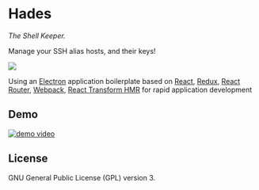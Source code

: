 # Hades
_The Shell Keeper._

Manage your SSH alias hosts, and their keys!

![](http://images1.fanpop.com/images/image_uploads/Hades-Hercules-disney-villains-1024542_720_480.jpg)


Using an [Electron](http://electron.atom.io/) application boilerplate based on [React](https://facebook.github.io/react/), [Redux](https://github.com/reactjs/redux), [React Router](https://github.com/reactjs/react-router), [Webpack](http://webpack.github.io/docs/), [React Transform HMR](https://github.com/gaearon/react-transform-hmr) for rapid application development

## Demo

[![demo video](http://img.youtube.com/vi/CwXou5kUYJo/0.jpg)](http://www.youtube.com/watch?v=CwXou5kUYJo)

## License

GNU General Public License (GPL) version 3.
